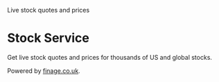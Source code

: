 Live stock quotes and prices

# Stock Service

Get live stock quotes and prices for thousands of US and global stocks.

Powered by [finage.co.uk](https://finage.co.uk/).
